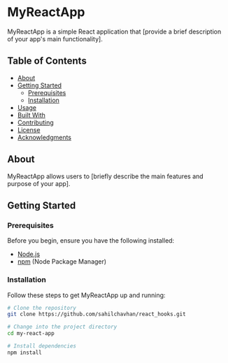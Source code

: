 # MyReactApp

MyReactApp is a simple React application that [provide a brief description of your app's main functionality].

## Table of Contents

- [About](#about)
- [Getting Started](#getting-started)
  - [Prerequisites](#prerequisites)
  - [Installation](#installation)
- [Usage](#usage)
- [Built With](#built-with)
- [Contributing](#contributing)
- [License](#license)
- [Acknowledgments](#acknowledgments)

## About

MyReactApp allows users to [briefly describe the main features and purpose of your app].

## Getting Started

### Prerequisites

Before you begin, ensure you have the following installed:

- [Node.js](https://nodejs.org/)
- [npm](https://www.npmjs.com/) (Node Package Manager)

### Installation

Follow these steps to get MyReactApp up and running:

```bash
# Clone the repository
git clone https://github.com/sahilchavhan/react_hooks.git

# Change into the project directory
cd my-react-app

# Install dependencies
npm install
